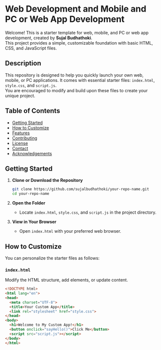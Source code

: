 # Web Development and Mobile and PC or Web App Development

Welcome! This is a starter template for web, mobile, and PC or web app development, created by **Sujal Budhathoki**.  
This project provides a simple, customizable foundation with basic HTML, CSS, and JavaScript files.

## Description

This repository is designed to help you quickly launch your own web, mobile, or PC applications. It comes with essential starter files: `index.html`, `style.css`, and `script.js`.  
You are encouraged to modify and build upon these files to create your unique project.

## Table of Contents

- [Getting Started](#getting-started)
- [How to Customize](#how-to-customize)
- [Features](#features)
- [Contributing](#contributing)
- [License](#license)
- [Contact](#contact)
- [Acknowledgements](#acknowledgements)

## Getting Started

1. **Clone or Download the Repository**
    ```bash
    git clone https://github.com/sujalbudhathoki/your-repo-name.git
    cd your-repo-name
    ```
2. **Open the Folder**
    - Locate `index.html`, `style.css`, and `script.js` in the project directory.

3. **View in Your Browser**
    - Open `index.html` with your preferred web browser.

## How to Customize

You can personalize the starter files as follows:

### `index.html`
Modify the HTML structure, add elements, or update content.

```html
<!DOCTYPE html>
<html lang="en">
<head>
  <meta charset="UTF-8">
  <title>Your Custom App</title>
  <link rel="stylesheet" href="style.css">
</head>
<body>
  <h1>Welcome to My Custom App!</h1>
  <button onclick="sayHello()">Click Me</button>
  <script src="script.js"></script>
</body>
</html>
